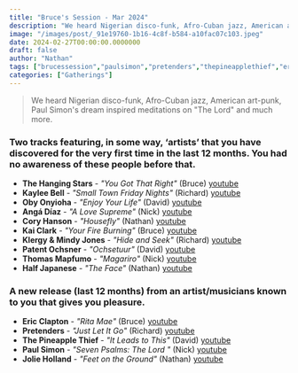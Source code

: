 ```yaml
---
title: "Bruce's Session - Mar 2024"
description: "We heard Nigerian disco-funk, Afro-Cuban jazz, American art-punk, Paul Simon's dream inspired meditations on 'The Lord' and much more."
image: "/images/post/_91e19760-1b16-4c8f-b584-a10fac07c103.jpeg"
date: 2024-02-27T00:00:00.0000000
draft: false
author: "Nathan"
tags: ["brucessession","paulsimon","pretenders","thepineapplethief","ericclapton","halfjapanese","jolieholland","angádíaz","kaiclark","kayleebell","obyonyioha","coryhanson","patentochsner","thomasmapfumo","thehangingstars","klergyandmindyjones"]
categories: ["Gatherings"]
---
```

> We heard Nigerian disco-funk, Afro-Cuban jazz, American art-punk, Paul Simon's dream inspired meditations on "The Lord" and much more.

### Two tracks featuring, in some way, ‘artists’ that you have discovered for the very first time in the last 12 months. You had no awareness of these people before that.
- **The Hanging Stars** - _"You Got That Right"_ (Bruce) [youtube](https://www.youtube.com/watch?v=n6mavjQFEMw)
- **Kaylee Bell** - _"Small Town Friday Nights"_ (Richard) [youtube](https://www.youtube.com/watch?v=jkNpqczu8eI)
- **Oby Onyioha** - _"Enjoy Your Life"_ (David) [youtube](https://www.youtube.com/watch?v=0FE_BEpxRzo)
- **Angá Díaz** - _"A Love Supreme"_ (Nick) [youtube](https://www.youtube.com/watch?v=DmCgEG-Z66k)
- **Cory Hanson** - _"Housefly"_ (Nathan) [youtube](https://www.youtube.com/watch?v=2f-RvKbGMcI)
- **Kai Clark** - _"Your Fire Burning"_ (Bruce) [youtube](https://www.youtube.com/watch?v=ow08lpvvNOQ)
- **Klergy & Mindy Jones** - _"Hide and Seek"_ (Richard) [youtube](https://www.youtube.com/watch?v=c03J4wXMuGM)
- **Patent Ochsner** - _"Ochsetuur"_ (David) [youtube](https://www.youtube.com/watch?v=q_Z2o3BYfoA)
- **Thomas Mapfumo** - _"Magariro"_ (Nick) [youtube](https://www.youtube.com/watch?v=w3vXNC03B1I)
- **Half Japanese** - _"The Face"_ (Nathan) [youtube](https://www.youtube.com/watch?v=z1E2hQVzj6Q)
### A new release (last 12 months) from an artist/musicians known to you that gives you pleasure.
- **Eric Clapton** - _"Rita Mae"_ (Bruce) [youtube](https://www.youtube.com/watch?v=SQsZZYTVJuY)
- **Pretenders** - _"Just Let It Go"_ (Richard) [youtube](https://www.youtube.com/watch?v=zJcLnmxzmPM)
- **The Pineapple Thief** - _"It Leads to This"_ (David) [youtube](https://www.youtube.com/watch?v=lbTx2GzAKkc)
- **Paul Simon** - _"Seven Psalms: The Lord "_ (Nick) [youtube](https://www.youtube.com/watch?v=ANtntuDslnk)
- **Jolie Holland** - _"Feet on the Ground"_ (Nathan) [youtube](https://www.youtube.com/watch?v=FaupwrOwU9Q)
